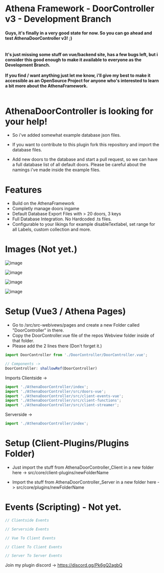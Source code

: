 # Athena Framework - DoorController v3 - Development Branch
<h4> Guys, it's finally in a very good state for now. So you can go ahead and test AthenaDoorController v3! ;)
<br><br>
<h4>It's just missing some stuff on vue/backend site, has a few bugs left, but i consider this good enough to make it available to everyone as the Development Branch. <br><br> If you find / want anything just let me know, i'll give my best to make it accessible as an OpenSource Project for anyone who's interested to learn a bit more about the AthenaFramework.<br><br>

# AthenaDoorController is looking for your help!
- So i've added somewhat example database json files.

- If you want to contribute to this plugin fork this repository and import the database files.

- Add new doors to the database and start a pull request, so we can have a full database list of all default doors. Please be careful about the namings i've made inside the example files.

# Features
- Build on the AthenaFramework
- Completly manage doors ingame
- Default Database Export Files with > 20 doors, 3 keys
- Full Database Integration. No Hardcoded .ts files.
- Configurable to your likings for example disableTextlabel, set range for all Labels, custom collection and more.

# Images (Not yet.)
  
![image](https://user-images.githubusercontent.com/82890183/147631180-c26ff168-ab1c-4ae8-83ab-fa152e2e665d.png)
  
![image](https://user-images.githubusercontent.com/82890183/147631218-c2468894-1b0a-4a6b-ac0a-a5f7cb6a5f5f.png)

![image](https://user-images.githubusercontent.com/82890183/147631061-fcc7dfba-0d12-42cb-bc4e-39684e2c6986.png)
  
![image](https://user-images.githubusercontent.com/82890183/147631128-2b3d89e6-242e-4f97-a10f-6e801a4228fd.png)

# Setup (Vue3 / Athena Pages)
- Go to /src/src-webivews/pages and create a new Folder called "DoorController" in there.
- Copy the DoorController.vue file of the repos Webview folder inside of that folder.
- Please add the 2 lines there (Don't forget it.)
  
```typescript
import DoorController from './DoorController/DoorController.vue';

// Components ->    
DoorController: shallowRef(DoorController)
```
  
Imports Clientside ->
```typescript
import './AthenaDoorController/index';
import './AthenaDoorController/src/doors-vue';
import './AthenaDoorController/src/client-events-vue';
import './AthenaDoorController/src/client-functions';
import './AthenaDoorController/src/client-streamer';
```

Serverside -> 
```typescript
import './AthenaDoorController/index';
```
# Setup (Client-Plugins/Plugins Folder)
- Just import the stuff from AthenaDoorController_Client in a new folder here -> src/core/client-plugins/newFolderName

- Import the stuff from AthenaDoorController_Server in a new folder here -> src/core/plugins/newFolderName 

# Events (Scripting) - Not yet.
```typescript
// Clientside Events

// Serverside Events

// Vue To Client Events

// Client To Client Events

// Server To Server Events
```
Join my plugin discord -> https://discord.gg/Pk6gQ2agbQ
